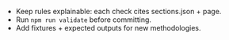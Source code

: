 - Keep rules explainable: each check cites sections.json + page.
- Run `npm run validate` before committing.
- Add fixtures + expected outputs for new methodologies.
